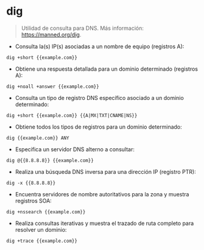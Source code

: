 # dig

> Utilidad de consulta para DNS.
> Más información: <https://manned.org/dig>.

- Consulta la(s) IP(s) asociadas a un nombre de equipo (registros A):

`dig +short {{example.com}}`

- Obtiene una respuesta detallada para un dominio determinado (registros A):

`dig +noall +answer {{example.com}}`

- Consulta un tipo de registro DNS específico asociado a un dominio determinado:

`dig +short {{example.com}} {{A|MX|TXT|CNAME|NS}}`

- Obtiene todos los tipos de registros para un dominio determinado:

`dig {{example.com}} ANY`

- Especifica un servidor DNS alterno a consultar:

`dig @{{8.8.8.8}} {{example.com}}`

- Realiza una búsqueda DNS inversa para una dirección IP (registro PTR):

`dig -x {{8.8.8.8}}`

- Encuentra servidores de nombre autoritativos para la zona y muestra registros SOA:

`dig +nssearch {{example.com}}`

- Realiza consultas iterativas y muestra el trazado de ruta completo para resolver un dominio:

`dig +trace {{example.com}}`
